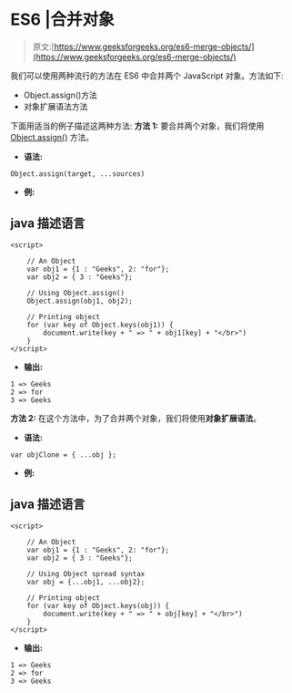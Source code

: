 # ES6 |合并对象

> 原文:[https://www.geeksforgeeks.org/es6-merge-objects/](https://www.geeksforgeeks.org/es6-merge-objects/)

我们可以使用两种流行的方法在 ES6 中合并两个 JavaScript 对象。方法如下:

*   Object.assign()方法
*   对象扩展语法方法

下面用适当的例子描述这两种方法:
**方法 1:** 要合并两个对象，我们将使用 [Object.assign()](https://www.geeksforgeeks.org/object-assign-javascript/) 方法。

*   **语法:**

```
Object.assign(target, ...sources)
```

*   **例:**

## java 描述语言

```
<script>

    // An Object
    var obj1 = {1 : "Geeks", 2: "for"};
    var obj2 = { 3 : "Geeks"};

    // Using Object.assign()
    Object.assign(obj1, obj2);

    // Printing object
    for (var key of Object.keys(obj1)) {
        document.write(key + " => " + obj1[key] + "</br>")
    }
</script>
```

*   **输出:**

```
1 => Geeks
2 => for
3 => Geeks
```

**方法 2:** 在这个方法中，为了合并两个对象，我们将使用**对象扩展语法**。

*   **语法:**

```
var objClone = { ...obj };
```

*   **例:**

## java 描述语言

```
<script>

    // An Object
    var obj1 = {1 : "Geeks", 2: "for"};
    var obj2 = { 3 : "Geeks"};

    // Using Object spread syntax
    var obj = {...obj1, ...obj2};

    // Printing object
    for (var key of Object.keys(obj)) {
        document.write(key + " => " + obj[key] + "</br>")
    }
</script>
```

*   **输出:**

```
1 => Geeks
2 => for
3 => Geeks
```